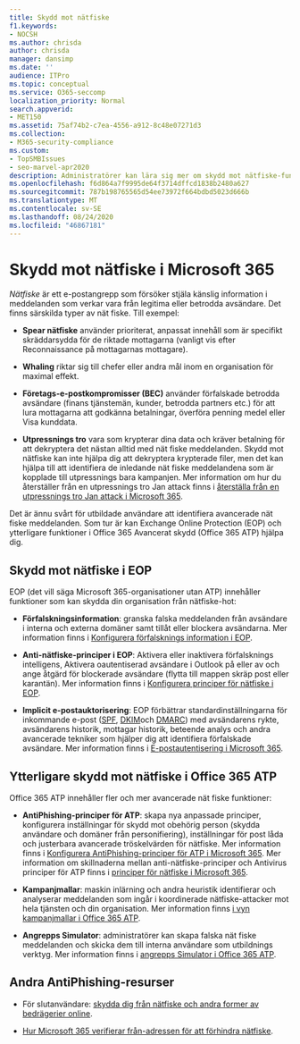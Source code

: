 ```yaml
---
title: Skydd mot nätfiske
f1.keywords:
- NOCSH
ms.author: chrisda
author: chrisda
manager: dansimp
ms.date: ''
audience: ITPro
ms.topic: conceptual
ms.service: O365-seccomp
localization_priority: Normal
search.appverid:
- MET150
ms.assetid: 75af74b2-c7ea-4556-a912-8c48e07271d3
ms.collection:
- M365-security-compliance
ms.custom:
- TopSMBIssues
- seo-marvel-apr2020
description: Administratörer kan lära sig mer om skydd mot nätfiske-funktioner i Exchange Online Protection (EOP) och Office 365 Avancerat skydd (Office 365 ATP).
ms.openlocfilehash: f6d864a7f9995de64f3714dffcd1838b2480a627
ms.sourcegitcommit: 787b198765565d54ee73972f664bdbd5023d666b
ms.translationtype: MT
ms.contentlocale: sv-SE
ms.lasthandoff: 08/24/2020
ms.locfileid: "46867181"
---
```

# <a name="anti-phishing-protection-in-microsoft-365"></a>Skydd mot nätfiske i Microsoft 365

*Nätfiske* är ett e-postangrepp som försöker stjäla känslig information i meddelanden som verkar vara från legitima eller betrodda avsändare. Det finns särskilda typer av nät fiske. Till exempel:

- **Spear nätfiske** använder prioriterat, anpassat innehåll som är specifikt skräddarsydda för de riktade mottagarna (vanligt vis efter Reconnaissance på mottagarnas mottagare).

- **Whaling** riktar sig till chefer eller andra mål inom en organisation för maximal effekt.

- **Företags-e-postkompromisser (BEC)** använder förfalskade betrodda avsändare (finans tjänstemän, kunder, betrodda partners etc.) för att lura mottagarna att godkänna betalningar, överföra penning medel eller Visa kunddata.

- **Utpressnings tro** vara som krypterar dina data och kräver betalning för att dekryptera det nästan alltid med nät fiske meddelanden. Skydd mot nätfiske kan inte hjälpa dig att dekryptera krypterade filer, men det kan hjälpa till att identifiera de inledande nät fiske meddelandena som är kopplade till utpressnings bara kampanjen. Mer information om hur du återställer från en utpressnings tro Jan attack finns i [återställa från en utpressnings tro Jan attack i Microsoft 365](recover-from-ransomware.md).

Det är ännu svårt för utbildade användare att identifiera avancerade nät fiske meddelanden. Som tur är kan Exchange Online Protection (EOP) och ytterligare funktioner i Office 365 Avancerat skydd (Office 365 ATP) hjälpa dig.

## <a name="anti-phishing-protection-in-eop"></a>Skydd mot nätfiske i EOP

EOP (det vill säga Microsoft 365-organisationer utan ATP) innehåller funktioner som kan skydda din organisation från nätfiske-hot:

- **Förfalskningsinformation**: granska falska meddelanden från avsändare i interna och externa domäner samt tillåt eller blockera avsändarna. Mer information finns i [Konfigurera förfalsknings information i EOP](learn-about-spoof-intelligence.md).

- **Anti-nätfiske-principer i EOP**: Aktivera eller inaktivera förfalsknings intelligens, Aktivera oautentiserad avsändare i Outlook på eller av och ange åtgärd för blockerade avsändare (flytta till mappen skräp post eller karantän). Mer information finns i [Konfigurera principer för nätfiske i EOP](configure-anti-phishing-policies-eop.md).

- **Implicit e-postauktorisering**: EOP förbättrar standardinställningarna för inkommande e-post ([SPF](set-up-spf-in-office-365-to-help-prevent-spoofing.md), [DKIM](use-dkim-to-validate-outbound-email.md)och [DMARC](use-dmarc-to-validate-email.md)) med avsändarens rykte, avsändarens historik, mottagar historik, beteende analys och andra avancerade tekniker som hjälper dig att identifiera förfalskade avsändare. Mer information finns i [E-postautentisering i Microsoft 365](email-validation-and-authentication.md).

## <a name="additional-anti-phishing-protection-in-office-365-atp"></a>Ytterligare skydd mot nätfiske i Office 365 ATP

Office 365 ATP innehåller fler och mer avancerade nät fiske funktioner:

- **AntiPhishing-principer för ATP**: skapa nya anpassade principer, konfigurera inställningar för skydd mot obehörig person (skydda användare och domäner från personifiering), inställningar för post låda och justerbara avancerade tröskelvärden för nätfiske. Mer information finns i [Konfigurera AntiPhishing-principer för ATP i Microsoft 365](configure-atp-anti-phishing-policies.md). Mer information om skillnaderna mellan anti-nätfiske-principer och Antivirus principer för ATP finns i [principer för nätfiske i Microsoft 365](set-up-anti-phishing-policies.md).

- **Kampanjmallar**: maskin inlärning och andra heuristik identifierar och analyserar meddelanden som ingår i koordinerade nätfiske-attacker mot hela tjänsten och din organisation. Mer information finns [i vyn kampanjmallar i Office 365 ATP](campaigns.md).

- **Angrepps Simulator**: administratörer kan skapa falska nät fiske meddelanden och skicka dem till interna användare som utbildnings verktyg. Mer information finns i [angrepps Simulator i Office 365 ATP](attack-simulator.md).

## <a name="other-anti-phishing-resources"></a>Andra AntiPhishing-resurser

- För slutanvändare: [skydda dig från nätfiske och andra former av bedrägerier online](https://support.microsoft.com/office/be0de46a-29cd-4c59-aaaf-136cf177d593).

- [Hur Microsoft 365 verifierar från-adressen för att förhindra nätfiske](how-office-365-validates-the-from-address.md).
